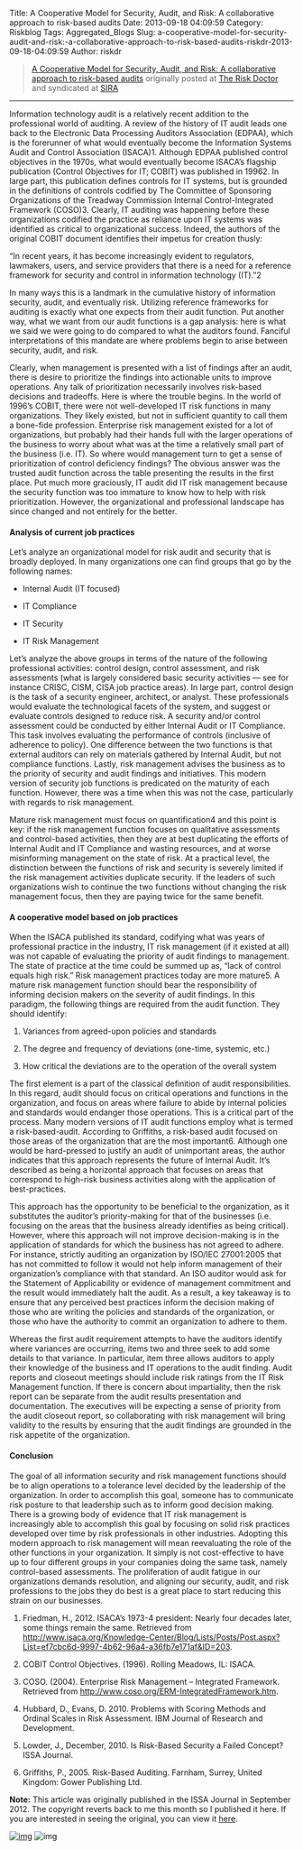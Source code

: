 Title: A Cooperative Model for Security, Audit, and Risk: A collaborative approach to risk-based audits
Date: 2013-09-18 04:09:59
Category: Riskblog
Tags: Aggregated_Blogs
Slug: a-cooperative-model-for-security-audit-and-risk:-a-collaborative-approach-to-risk-based-audits-riskdr-2013-09-18-04:09:59
Author: riskdr

>[A Cooperative Model for Security, Audit, and Risk: A collaborative approach to risk-based audits](http://riskdr.com/2013/09/18/a-cooperative-model-for-security-audit-and-risk-a-collaborative-approach-to-risk-based-audits/) originally posted at [The Risk Doctor](http://riskdr.com) and syndicated at [SIRA](http://societyinforisk.org)
***
Information technology audit is a relatively recent addition to the professional world of auditing. A review of the history of IT audit leads one back to the Electronic Data Processing Auditors Association (EDPAA), which is the forerunner of what would eventually become the Information Systems Audit and Control Association (ISACA)1. Although EDPAA published control objectives in the 1970s, what would eventually become ISACA’s flagship publication (Control Objectives for IT; COBIT) was published in 19962. In large part, this publication defines controls for IT systems, but is grounded in the definitions of controls codified by The Committee of Sponsoring Organizations of the Treadway Commission Internal Control-Integrated Framework (COSO)3. Clearly, IT auditing was happening before these organizations codified the practice as reliance upon IT systems was identified as critical to organizational success. Indeed, the authors of the original COBIT document identifies their impetus for creation thusly:

“In recent years, it has become increasingly evident to regulators, lawmakers, users, and service providers that there is a need for a reference framework for security and control in information technology (IT).”2

In many ways this is a landmark in the cumulative history of information security, audit, and eventually risk. Utilizing reference frameworks for auditing is exactly what one expects from their audit function. Put another way, what we want from our audit functions is a gap analysis: here is what we said we were going to do compared to what the auditors found. Fanciful interpretations of this mandate are where problems begin to arise between security, audit, and risk.

Clearly, when management is presented with a list of findings after an audit, there is desire to prioritize the findings into actionable units to improve operations. Any talk of prioritization necessarily involves risk-based decisions and tradeoffs. Here is where the trouble begins. In the world of 1996’s COBIT, there were not well-developed IT risk functions in many organizations. They likely existed, but not in sufficient quantity to call them a bone-fide profession. Enterprise risk management existed for a lot of organizations, but probably had their hands full with the larger operations of the business to worry about what was at the time a relatively small part of the business (i.e. IT). So where would management turn to get a sense of prioritization of control deficiency findings? The obvious answer was the trusted audit function across the table presenting the results in the first place. Put much more graciously, IT audit did IT risk management because the security function was too immature to know how to help with risk prioritization. However, the organizational and professional landscape has since changed and not entirely for the better.

#### Analysis of current job practices

Let’s analyze an organizational model for risk audit and security that is broadly deployed. In many organizations one can find groups that go by the following names:

-   Internal Audit (IT focused)

-   IT Compliance

-   IT Security

-   IT Risk Management

Let’s analyze the above groups in terms of the nature of the following professional activities: control design, control assessment, and risk assessments (what is largely considered basic security activities — see for instance CRISC, CISM, CISA job practice areas). In large part, control design is the task of a security engineer, architect, or analyst. These professionals would evaluate the technological facets of the system, and suggest or evaluate controls designed to reduce risk. A security and/or control assessment could be conducted by either Internal Audit or IT Compliance. This task involves evaluating the performance of controls (inclusive of adherence to policy). One difference between the two functions is that external auditors can rely on materials gathered by Internal Audit, but not compliance functions. Lastly, risk management advises the business as to the priority of security and audit findings and initiatives. This modern version of security job functions is predicated on the maturity of each function. However, there was a time when this was not the case, particularly with regards to risk management.

Mature risk management must focus on quantification4 and this point is key: if the risk management function focuses on qualitative assessments and control-based activities, then they are at best duplicating the efforts of Internal Audit and IT Compliance and wasting resources, and at worse misinforming management on the state of risk. At a practical level, the distinction between the functions of risk and security is severely limited if the risk management activities duplicate security. If the leaders of such organizations wish to continue the two functions without changing the risk management focus, then they are paying twice for the same benefit.

#### A cooperative model based on job practices

When the ISACA published its standard, codifying what was years of professional practice in the industry, IT risk management (if it existed at all) was not capable of evaluating the priority of audit findings to management. The state of practice at the time could be summed up as, “lack of control equals high risk.” Risk management practices today are more mature5. A mature risk management function should bear the responsibility of informing decision makers on the severity of audit findings. In this paradigm, the following things are required from the audit function. They should identify:

1.  Variances from agreed-upon policies and standards

2.  The degree and frequency of deviations (one-time, systemic, etc.)

3.  How critical the deviations are to the operation of the overall system

The first element is a part of the classical definition of audit responsibilities. In this regard, audit should focus on critical operations and functions in the organization, and focus on areas where failure to abide by internal policies and standards would endanger those operations. This is a critical part of the process. Many modern versions of IT audit functions employ what is termed a risk-based-audit. According to Griffiths, a risk-based audit focused on those areas of the organization that are the most important6. Although one would be hard-pressed to justify an audit of unimportant areas, the author indicates that this approach represents the future of Internal Audit. It’s described as being a horizontal approach that focuses on areas that correspond to high-risk business activities along with the application of best-practices.

This approach has the opportunity to be beneficial to the organization, as it substitutes the auditor’s priority-making for that of the businesses (i.e. focusing on the areas that the business already identifies as being critical). However, where this approach will not improve decision-making is in the application of standards for which the business has not agreed to adhere. For instance, strictly auditing an organization by ISO/IEC 27001:2005 that has not committed to follow it would not help inform management of their organization’s compliance with that standard. An ISO auditor would ask for the Statement of Applicability or evidence of management commitment and the result would immediately halt the audit. As a result, a key takeaway is to ensure that any perceived best practices inform the decision making of those who are writing the policies and standards of the organization, or those who have the authority to commit an organization to adhere to them.

Whereas the first audit requirement attempts to have the auditors identify where variances are occurring, items two and three seek to add some details to that variance. In particular, item three allows auditors to apply their knowledge of the business and IT operations to the audit finding. Audit reports and closeout meetings should include risk ratings from the IT Risk Management function. If there is concern about impartiality, then the risk report can be separate from the audit results presentation and documentation. The executives will be expecting a sense of priority from the audit closeout report, so collaborating with risk management will bring validity to the results by ensuring that the audit findings are grounded in the risk appetite of the organization.

#### Conclusion

The goal of all information security and risk management functions should be to align operations to a tolerance level decided by the leadership of the organization. In order to accomplish this goal, someone has to communicate risk posture to that leadership such as to inform good decision making. There is a growing body of evidence that IT risk management is increasingly able to accomplish this goal by focusing on solid risk practices developed over time by risk professionals in other industries. Adopting this modern approach to risk management will mean reevaluating the role of the other functions in your organization. It simply is not cost-effective to have up to four different groups in your companies doing the same task, namely control-based assessments. The proliferation of audit fatigue in our organizations demands resolution, and aligning our security, audit, and risk professions to the jobs they do best is a great place to start reducing this strain on our businesses.

1. Friedman, H., 2012. ISACA’s 1973-4 president: Nearly four decades later, some things remain the same. Retrieved from <http://www.isaca.org/Knowledge-Center/Blog/Lists/Posts/Post.aspx?List=ef7cbc6d-9997-4b62-96a4-a36fb7e171af&ID=203>.

2. COBIT Control Objectives. (1996). Rolling Meadows, IL: ISACA.

3. COSO. (2004). Enterprise Risk Management – Integrated Framework. Retrieved from <http://www.coso.org/ERM-IntegratedFramework.htm>.

4. Hubbard, D., Evans, D. 2010. Problems with Scoring Methods and Ordinal Scales in Risk Assessment. IBM Journal of Research and Development.

5. Lowder, J., December, 2010. Is Risk-Based Security a Failed Concept? ISSA Journal.

6. Griffiths, P., 2005. Risk-Based Auditing. Farnham, Surrey, United Kingdom: Gower Publishing Ltd.

**Note:** This article was originally published in the ISSA Journal in September 2012. The copyright reverts back to me this month so I published it here. If you are interested in seeing the original, you can view it [here](http://riskdr.files.wordpress.com/2013/09/freund-issa-journal-sept-2012.pdf).

[![img](/images/blank.png)](#) ![img](http://pixel.wp.com/b.gif?host=riskdr.com&blog=34767047&post=197&subd=riskdr&ref=&feed=1)


